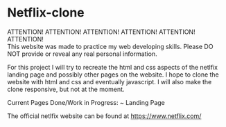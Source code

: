 # Netflix-clone

ATTENTION!   ATTENTION!   ATTENTION!   ATTENTION!   ATTENTION!   ATTENTION!   
This website was made to practice my web developing skills. Please DO NOT provide or reveal any real personal information.



For this project I will try to recreate the html and css aspects of the netlfix landing page and possibly other pages on the website. I hope to clone the website with html and css and eventually javascript. I will also make the clone responsive, but not at the moment.

Current Pages Done/Work in Progress:
~ Landing Page

The official netlfix website can be found at https://www.netflix.com/ 